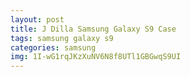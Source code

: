 ```yaml
---
layout: post
title: J Dilla Samsung Galaxy S9 Case
tags: samsung galaxy s9
categories: samsung
img: 1I-wG1rqJKzXuNV6N8f8UTl1GBGwqS9UI
---
```

